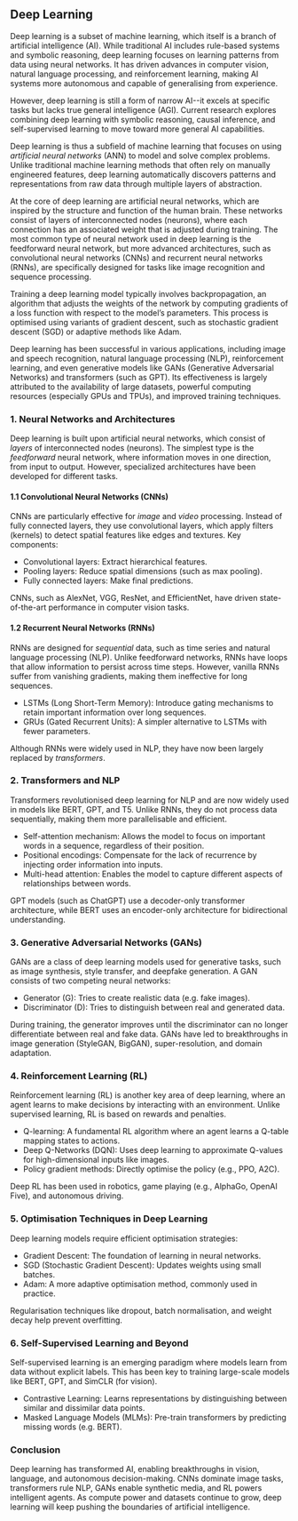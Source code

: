 
## Deep Learning

Deep learning is a subset of machine learning, which itself is a branch of
artificial intelligence (AI). While traditional AI includes rule-based systems
and symbolic reasoning, deep learning focuses on learning patterns from data
using neural networks. It has driven advances in computer vision, natural language
processing, and reinforcement learning, making AI systems more autonomous and
capable of generalising from experience.

However, deep learning is still a form of narrow AI--it excels at specific tasks
but lacks true general intelligence (AGI). Current research explores combining
deep learning with symbolic reasoning, causal inference, and self-supervised
learning to move toward more general AI capabilities.

Deep learning is thus a subfield of machine learning that focuses on using
*artificial neural networks* (ANN) to model and solve complex problems. Unlike
traditional machine learning methods that often rely on manually engineered
features, deep learning automatically discovers patterns and representations
from raw data through multiple layers of abstraction.

At the core of deep learning are artificial neural networks, which are inspired
by the structure and function of the human brain. These networks consist of layers of
interconnected nodes (neurons), where each connection has an associated weight that is
adjusted during training. The most common type of neural network used in deep learning
is the feedforward neural network, but more advanced architectures, such as convolutional
neural networks (CNNs) and recurrent neural networks (RNNs), are specifically designed
for tasks like image recognition and sequence processing.

Training a deep learning model typically involves backpropagation, an algorithm that
adjusts the weights of the network by computing gradients of a loss function with respect
to the model’s parameters. This process is optimised using variants of gradient descent,
such as stochastic gradient descent (SGD) or adaptive methods like Adam.

Deep learning has been successful in various applications, including image and speech
recognition, natural language processing (NLP), reinforcement learning, and even
generative models like GANs (Generative Adversarial Networks) and transformers (such as GPT).
Its effectiveness is largely attributed to the availability of large datasets, powerful
computing resources (especially GPUs and TPUs), and improved training techniques.



### 1. Neural Networks and Architectures

Deep learning is built upon artificial neural networks, which consist of *layers* of
interconnected nodes (neurons). The simplest type is the *feedforward* neural network,
where information moves in one direction, from input to output. However, specialized
architectures have been developed for different tasks.

#### 1.1 Convolutional Neural Networks (CNNs)

CNNs are particularly effective for *image* and *video* processing. Instead of fully connected
layers, they use convolutional layers, which apply filters (kernels) to detect spatial
features like edges and textures.
Key components:
- Convolutional layers: Extract hierarchical features.
- Pooling layers: Reduce spatial dimensions (such as max pooling).
- Fully connected layers: Make final predictions.

CNNs, such as AlexNet, VGG, ResNet, and EfficientNet, have driven state-of-the-art
performance in computer vision tasks.

#### 1.2 Recurrent Neural Networks (RNNs)

RNNs are designed for *sequential* data, such as time series and natural language processing
(NLP). Unlike feedforward networks, RNNs have loops that allow information to persist
across time steps. However, vanilla RNNs suffer from vanishing gradients, making them
ineffective for long sequences.
- LSTMs (Long Short-Term Memory): Introduce gating mechanisms to retain important
  information over long sequences.
- GRUs (Gated Recurrent Units): A simpler alternative to LSTMs with fewer parameters.

Although RNNs were widely used in NLP, they have now been largely replaced by *transformers*.



### 2. Transformers and NLP

Transformers revolutionised deep learning for NLP and are now widely used in models
like BERT, GPT, and T5. Unlike RNNs, they do not process data sequentially, making
them more parallelisable and efficient.
- Self-attention mechanism: Allows the model to focus on important words in a sequence,
  regardless of their position.
- Positional encodings: Compensate for the lack of recurrence by injecting order
  information into inputs.
- Multi-head attention: Enables the model to capture different aspects of
 relationships between words.

GPT models (such as ChatGPT) use a decoder-only transformer architecture,
while BERT uses an encoder-only architecture for bidirectional understanding.


### 3. Generative Adversarial Networks (GANs)

GANs are a class of deep learning models used for generative tasks, such as image synthesis,
style transfer, and deepfake generation. A GAN consists of two competing neural networks:
- Generator (G): Tries to create realistic data (e.g. fake images).
- Discriminator (D): Tries to distinguish between real and generated data.

During training, the generator improves until the discriminator can no longer differentiate
between real and fake data. GANs have led to breakthroughs in image generation (StyleGAN,
BigGAN), super-resolution, and domain adaptation.


### 4. Reinforcement Learning (RL)

Reinforcement learning (RL) is another key area of deep learning, where an agent learns
to make decisions by interacting with an environment. Unlike supervised learning, RL is
based on rewards and penalties.
- Q-learning: A fundamental RL algorithm where an agent learns a Q-table mapping states to actions.
- Deep Q-Networks (DQN): Uses deep learning to approximate Q-values for high-dimensional inputs like images.
- Policy gradient methods: Directly optimise the policy (e.g., PPO, A2C).

Deep RL has been used in robotics, game playing (e.g., AlphaGo, OpenAI Five), and autonomous driving.



### 5. Optimisation Techniques in Deep Learning

Deep learning models require efficient optimisation strategies:
- Gradient Descent: The foundation of learning in neural networks.
- SGD (Stochastic Gradient Descent): Updates weights using small batches.
- Adam: A more adaptive optimisation method, commonly used in practice.

Regularisation techniques like dropout, batch normalisation, and weight decay help prevent overfitting.



### 6. Self-Supervised Learning and Beyond

Self-supervised learning is an emerging paradigm where models learn from data without explicit labels.
This has been key to training large-scale models like BERT, GPT, and SimCLR (for vision).
- Contrastive Learning: Learns representations by distinguishing between similar and dissimilar data points.
- Masked Language Models (MLMs): Pre-train transformers by predicting missing words (e.g. BERT).



### Conclusion

Deep learning has transformed AI, enabling breakthroughs in vision, language, and autonomous decision-making.
CNNs dominate image tasks, transformers rule NLP, GANs enable synthetic media, and RL powers intelligent
agents. As compute power and datasets continue to grow, deep learning will keep pushing the boundaries
of artificial intelligence.
